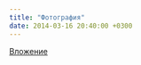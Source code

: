 ```yaml
---
title: "Фотография"
date: 2014-03-16 20:40:00 +0300
---
```



[Вложение](https://vk.com/photo41076938_325017785)
